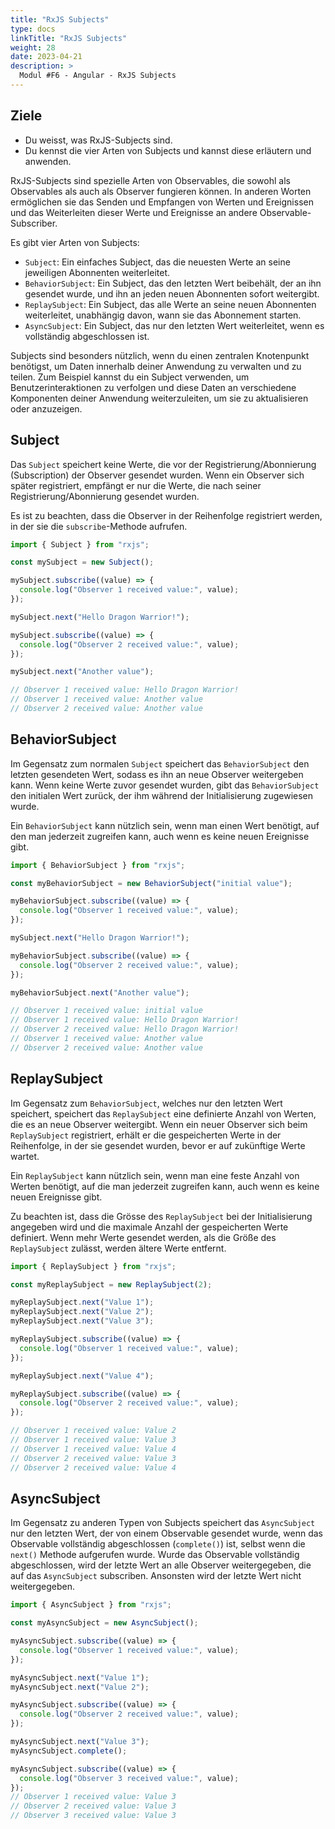 ```yaml
---
title: "RxJS Subjects"
type: docs
linkTitle: "RxJS Subjects"
weight: 28
date: 2023-04-21
description: >
  Modul #F6 - Angular - RxJS Subjects
---
```


## Ziele

- Du weisst, was RxJS-Subjects sind.
- Du kennst die vier Arten von Subjects und kannst diese erläutern und anwenden.

RxJS-Subjects sind spezielle Arten von Observables, die sowohl als Observables als auch als Observer fungieren können. In anderen Worten ermöglichen sie das Senden und Empfangen von Werten und Ereignissen und das Weiterleiten dieser Werte und Ereignisse an andere Observable-Subscriber.

Es gibt vier Arten von Subjects:

- `Subject`: Ein einfaches Subject, das die neuesten Werte an seine jeweiligen Abonnenten weiterleitet.
- `BehaviorSubject`: Ein Subject, das den letzten Wert beibehält, der an ihn gesendet wurde, und ihn an jeden neuen Abonnenten sofort weitergibt.
- `ReplaySubject`: Ein Subject, das alle Werte an seine neuen Abonnenten weiterleitet, unabhängig davon, wann sie das Abonnement starten.
- `AsyncSubject`: Ein Subject, das nur den letzten Wert weiterleitet, wenn es vollständig abgeschlossen ist.

Subjects sind besonders nützlich, wenn du einen zentralen Knotenpunkt benötigst, um Daten innerhalb deiner Anwendung zu verwalten und zu teilen. Zum Beispiel kannst du ein Subject verwenden, um Benutzerinteraktionen zu verfolgen und diese Daten an verschiedene Komponenten deiner Anwendung weiterzuleiten, um sie zu aktualisieren oder anzuzeigen.

## Subject

Das `Subject` speichert keine Werte, die vor der Registrierung/Abonnierung (Subscription) der Observer gesendet wurden. Wenn ein Observer sich später registriert, empfängt er nur die Werte, die nach seiner Registrierung/Abonnierung gesendet wurden.

Es ist zu beachten, dass die Observer in der Reihenfolge registriert werden, in der sie die `subscribe`-Methode aufrufen.

```typescript
import { Subject } from "rxjs";

const mySubject = new Subject();

mySubject.subscribe((value) => {
  console.log("Observer 1 received value:", value);
});

mySubject.next("Hello Dragon Warrior!");

mySubject.subscribe((value) => {
  console.log("Observer 2 received value:", value);
});

mySubject.next("Another value");

// Observer 1 received value: Hello Dragon Warrior!
// Observer 1 received value: Another value
// Observer 2 received value: Another value
```

## BehaviorSubject

Im Gegensatz zum normalen `Subject` speichert das `BehaviorSubject` den letzten gesendeten Wert, sodass es ihn an neue Observer weitergeben kann. Wenn keine Werte zuvor gesendet wurden, gibt das `BehaviorSubject` den initialen Wert zurück, der ihm während der Initialisierung zugewiesen wurde.

Ein `BehaviorSubject` kann nützlich sein, wenn man einen Wert benötigt, auf den man jederzeit zugreifen kann, auch wenn es keine neuen Ereignisse gibt.

```typescript
import { BehaviorSubject } from "rxjs";

const myBehaviorSubject = new BehaviorSubject("initial value");

myBehaviorSubject.subscribe((value) => {
  console.log("Observer 1 received value:", value);
});

mySubject.next("Hello Dragon Warrior!");

myBehaviorSubject.subscribe((value) => {
  console.log("Observer 2 received value:", value);
});

myBehaviorSubject.next("Another value");

// Observer 1 received value: initial value
// Observer 1 received value: Hello Dragon Warrior!
// Observer 2 received value: Hello Dragon Warrior!
// Observer 1 received value: Another value
// Observer 2 received value: Another value
```

## ReplaySubject

Im Gegensatz zum `BehaviorSubject`, welches nur den letzten Wert speichert, speichert das `ReplaySubject` eine definierte Anzahl von Werten, die es an neue Observer weitergibt. Wenn ein neuer Observer sich beim `ReplaySubject` registriert, erhält er die gespeicherten Werte in der Reihenfolge, in der sie gesendet wurden, bevor er auf zukünftige Werte wartet.

Ein `ReplaySubject` kann nützlich sein, wenn man eine feste Anzahl von Werten benötigt, auf die man jederzeit zugreifen kann, auch wenn es keine neuen Ereignisse gibt.

Zu beachten ist, dass die Grösse des `ReplaySubject` bei der Initialisierung angegeben wird und die maximale Anzahl der gespeicherten Werte definiert. Wenn mehr Werte gesendet werden, als die Größe des `ReplaySubject` zulässt, werden ältere Werte entfernt.

```typescript
import { ReplaySubject } from "rxjs";

const myReplaySubject = new ReplaySubject(2);

myReplaySubject.next("Value 1");
myReplaySubject.next("Value 2");
myReplaySubject.next("Value 3");

myReplaySubject.subscribe((value) => {
  console.log("Observer 1 received value:", value);
});

myReplaySubject.next("Value 4");

myReplaySubject.subscribe((value) => {
  console.log("Observer 2 received value:", value);
});

// Observer 1 received value: Value 2
// Observer 1 received value: Value 3
// Observer 1 received value: Value 4
// Observer 2 received value: Value 3
// Observer 2 received value: Value 4
```

## AsyncSubject

Im Gegensatz zu anderen Typen von Subjects speichert das `AsyncSubject` nur den letzten Wert, der von einem Observable gesendet wurde, wenn das Observable vollständig abgeschlossen (`complete()`) ist, selbst wenn die `next()` Methode aufgerufen wurde. Wurde das Observable vollständig abgeschlossen, wird der letzte Wert an alle Observer weitergegeben, die auf das `AsyncSubject` subscriben. Ansonsten wird der letzte Wert nicht weitergegeben.

```typescript
import { AsyncSubject } from "rxjs";

const myAsyncSubject = new AsyncSubject();

myAsyncSubject.subscribe((value) => {
  console.log("Observer 1 received value:", value);
});

myAsyncSubject.next("Value 1");
myAsyncSubject.next("Value 2");

myAsyncSubject.subscribe((value) => {
  console.log("Observer 2 received value:", value);
});

myAsyncSubject.next("Value 3");
myAsyncSubject.complete();

myAsyncSubject.subscribe((value) => {
  console.log("Observer 3 received value:", value);
});
// Observer 1 received value: Value 3
// Observer 2 received value: Value 3
// Observer 3 received value: Value 3
```
